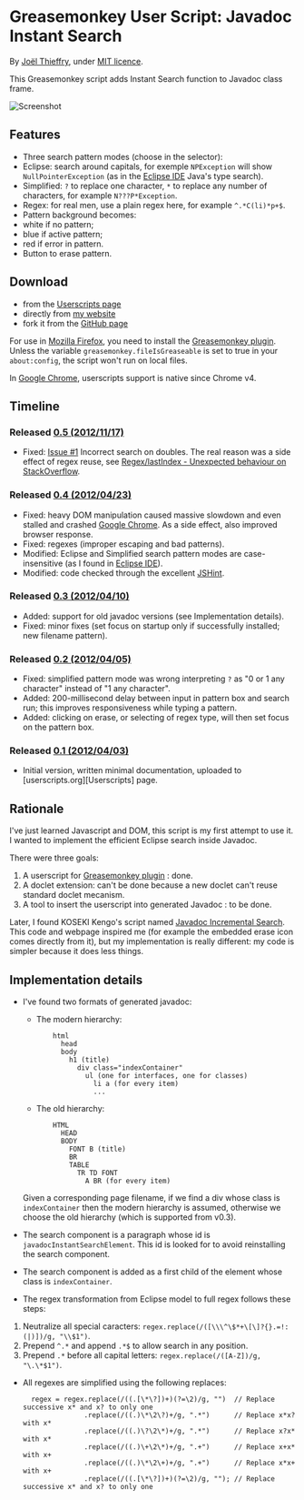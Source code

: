 Greasemonkey User Script: Javadoc Instant Search
================================================
By [Joël Thieffry], under [MIT licence].

This Greasemonkey script adds Instant Search function to Javadoc class frame.

![Screenshot][screenshot]

Features
--------
* Three search pattern modes (choose in the selector):
 * Eclipse: search around capitals, for exemple ``NPException`` will show ``NullPointerException`` (as in the [Eclipse IDE] Java's type search).
 * Simplified: ``?`` to replace one character, ``*`` to replace any number of characters, for example ``N???P*Exception``.
 * Regex: for real men, use a plain regex here, for example ``^.*C(li)*p+$``.
* Pattern background becomes:
 * white if no pattern;
 * blue if active pattern;
 * red if error in pattern.
* Button to erase pattern.

Download
--------
* from the [Userscripts page]
* directly from [my website][zerezo-current]
* fork it from the [GitHub page]

For use in [Mozilla Firefox], you need to install the [Greasemonkey plugin]. Unless the variable ``greasemonkey.fileIsGreaseable`` is set to true in your ``about:config``, the script won't run on local files.

In [Google Chrome], userscripts support is native since Chrome v4.

Timeline
--------

### Released [0.5 (2012/11/17)][current]
 * Fixed: [Issue #1] Incorrect search on doubles. The real reason was a side effect of regex reuse, see [Regex/lastIndex - Unexpected behaviour on StackOverflow].

### Released [0.4 (2012/04/23)][v0.4]
 * Fixed: heavy DOM manipulation caused massive slowdown and even stalled and crashed [Google Chrome]. As a side effect, also improved browser response.
 * Fixed: regexes (improper escaping and bad patterns).
 * Modified: Eclipse and Simplified search pattern modes are case-insensitive (as I found in [Eclipse IDE]).
 * Modified: code checked through the excellent [JSHint].

### Released [0.3 (2012/04/10)][v0.3]
 * Added: support for old javadoc versions (see Implementation details).
 * Fixed: minor fixes (set focus on startup only if successfully installed; new filename pattern).

### Released [0.2 (2012/04/05)][v0.2]
 * Fixed: simplified pattern mode was wrong interpreting ``?`` as "0 or 1 any character" instead of "1 any character".
 * Added: 200-millisecond delay between input in pattern box and search run; this improves responsiveness while typing a pattern.
 * Added: clicking on erase, or selecting of regex type, will then set focus on the pattern box.

### Released [0.1 (2012/04/03)][v0.1]
 * Initial version, written minimal documentation, uploaded to [userscripts.org][Userscripts] page.

Rationale
---------
I've just learned Javascript and DOM, this script is my first attempt to use it. I wanted to implement the efficient Eclipse search inside Javadoc.

There were three goals:

 1. A userscript for [Greasemonkey plugin] : done.
 2. A doclet extension: can't be done because a new doclet can't reuse standard doclet mecanism.
 3. A tool to insert the userscript into generated Javadoc : to be done.

Later, I found KOSEKI Kengo's script named [Javadoc Incremental Search]. This code and webpage inspired me (for example the embedded erase icon comes directly from it), but my implementation is really different: my code is simpler because it does less things.

Implementation details
----------------------

* I've found two formats of generated javadoc:

  * The modern hierarchy:

            html
              head
              body
                h1 (title)
                  div class="indexContainer"
                    ul (one for interfaces, one for classes)
                      li a (for every item)
                      ...

  * The old hierarchy:

            HTML
              HEAD
              BODY
                FONT B (title)
                BR
                TABLE
                  TR TD FONT
                    A BR (for every item)

  Given a corresponding page filename, if we find a div whose class is ``indexContainer`` then the modern hierarchy is assumed, otherwise we choose the old hierarchy (which is supported from v0.3).

* The search component is a paragraph whose id is ``javadocInstantSearchElement``. This id is looked for to avoid reinstalling the search component.

* The search component is added as a first child of the element whose class is ``indexContainer``.

* The regex transformation from Eclipse model to full regex follows these steps:
 1. Neutralize all special caracters: ``regex.replace(/([\\\^\$*+\[\]?{}.=!:(|)])/g, "\\$1")``.
 2. Prepend ``^.*`` and append ``.*$`` to allow search in any position.
 3. Prepend ``.*`` before all capital letters: ``regex.replace(/([A-Z])/g, "\.\*$1")``.

* All regexes are simplified using the following replaces:

        regex = regex.replace(/((.[\*\?])+)(?=\2)/g, "")  // Replace successive x* and x? to only one
                     .replace(/((.)\*\2\?)+/g, ".*")      // Replace x*x? with x*
                     .replace(/((.)\?\2\*)+/g, ".*")      // Replace x?x* with x*
                     .replace(/((.)\+\2\*)+/g, ".+")      // Replace x+x* with x+
                     .replace(/((.)\*\2\+)+/g, ".+")      // Replace x*x+ with x+
                     .replace(/((.[\*\?])+)(?=\2)/g, ""); // Replace successive x* and x? to only one

[screenshot]: https://raw.github.com/Nioub/JavadocSearch/master/javadocInstantSearchScreenshot.png
[zerezo-current]: http://jo.zerezo.com/projects/javadocInstantSearch.user.js
[current]: https://raw.github.com/Nioub/JavadocSearch/master/javadocInstantSearch.user.js
[v0.4]: https://raw.github.com/Nioub/JavadocSearch/0.4/javadocInstantSearch.user.js
[v0.3]: https://raw.github.com/Nioub/JavadocSearch/0.3/javadocInstantSearch.user.js
[v0.2]: https://raw.github.com/Nioub/JavadocSearch/0.2/javadocInstantSearch.user.js
[v0.1]: https://raw.github.com/Nioub/JavadocSearch/0.1/javadocInstantSearch.user.js
[Joël Thieffry]: http://jo.zerezo.com
[MIT licence]: http://www.opensource.org/licenses/mit-license.php
[Userscripts page]: http://userscripts.org/scripts/show/130074
[Greasemonkey plugin]: https://addons.mozilla.org/fr/firefox/addon/greasemonkey/
[Javadoc Incremental Search]: http://www.teria.com/~koseki/tools/gm/javadoc_isearch/index.html
[Mozilla Firefox]: http://www.mozilla.org/firefox/
[Google Chrome]: https://www.google.com/chrome
[JSHint]: http://www.jshint.com/
[Eclipse IDE]: http://www.eclipse.org/
[GitHub.com]: https://github.com/
[GitHub page]: https://github.com/Nioub/JavadocSearch
[Issue #1]: https://github.com/Nioub/JavadocSearch/issues/1
[Regex/lastIndex - Unexpected behaviour on StackOverflow]: http://stackoverflow.com/questions/1534098/regex-lastindex-unexpected-behaviour
